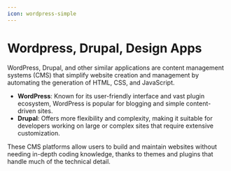 ```yaml
---
icon: wordpress-simple
---
```


# Wordpress, Drupal, Design Apps

WordPress, Drupal, and other similar applications are content management systems (CMS) that simplify website creation and management by automating the generation of HTML, CSS, and JavaScript.

* **WordPress**: Known for its user-friendly interface and vast plugin ecosystem, WordPress is popular for blogging and simple content-driven sites.
* **Drupal**: Offers more flexibility and complexity, making it suitable for developers working on large or complex sites that require extensive customization.

These CMS platforms allow users to build and maintain websites without needing in-depth coding knowledge, thanks to themes and plugins that handle much of the technical detail.

